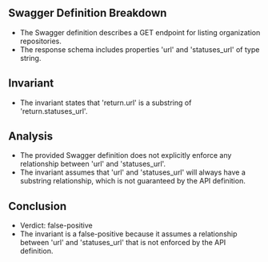 ## Swagger Definition Breakdown
- The Swagger definition describes a GET endpoint for listing organization repositories.
- The response schema includes properties 'url' and 'statuses_url' of type string.

## Invariant
- The invariant states that 'return.url' is a substring of 'return.statuses_url'.

## Analysis
- The provided Swagger definition does not explicitly enforce any relationship between 'url' and 'statuses_url'.
- The invariant assumes that 'url' and 'statuses_url' will always have a substring relationship, which is not guaranteed by the API definition.

## Conclusion
- Verdict: false-positive
- The invariant is a false-positive because it assumes a relationship between 'url' and 'statuses_url' that is not enforced by the API definition.
